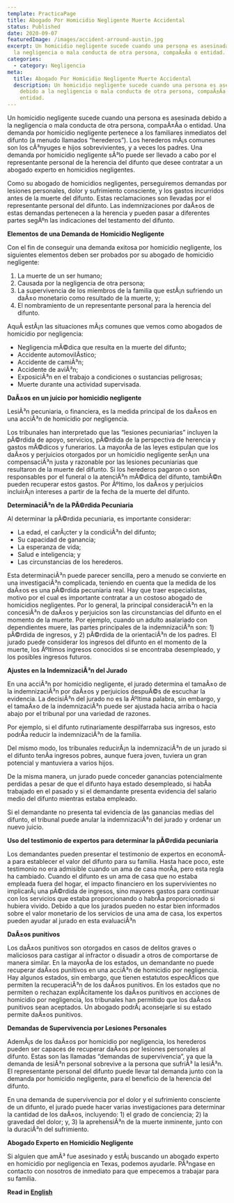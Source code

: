 ```yaml
---
template: PracticaPage
title: Abogado Por Homicidio Negligente Muerte Accidental
status: Published
date: 2020-09-07
featuredImage: /images/accident-arround-austin.jpg
excerpt: Un homicidio negligente sucede cuando una persona es asesinada debido a
  la negligencia o mala conducta de otra persona, compaÃ±Ã­a o entidad.
categories:
  - category: Negligencia
meta:
  title: Abogado Por Homicidio Negligente Muerte Accidental
  description: Un homicidio negligente sucede cuando una persona es asesinada
    debido a la negligencia o mala conducta de otra persona, compaÃ±Ã­a o
    entidad.
---
```

<!--StartFragment-->

Un homicidio negligente sucede cuando una persona es asesinada debido a la negligencia o mala conducta de otra persona, compaÃ±Ã­a o entidad. Una demanda por homicidio negligente pertenece a los familiares inmediatos del difunto (a menudo llamados “herederos”). Los herederos mÃ¡s comunes son los cÃ³nyuges e hijos sobrevivientes, y a veces los padres. Una demanda por homicidio negligente sÃ³lo puede ser llevado a cabo por el representante personal de la herencia del difunto que desee contratar a un abogado experto en homicidios negligentes.



Como su abogado de homicidios negligentes, perseguiremos demandas por lesiones personales, dolor y sufrimiento consciente, y los gastos incurridos antes de la muerte del difunto. Estas reclamaciones son llevadas por el representante personal del difunto. Las indemnizaciones por daÃ±os de estas demandas pertenecen a la herencia y pueden pasar a diferentes partes segÃºn las indicaciones del testamento del difunto.

**Elementos de una Demanda de Homicidio Negligente**

Con el fin de conseguir una demanda exitosa por homicidio negligente, los siguientes elementos deben ser probados por su abogado de homicidio negligente:

1. La muerte de un ser humano;
2. Causada por la negligencia de otra persona;
3. La supervivencia de los miembros de la familia que estÃ¡n sufriendo un daÃ±o monetario como resultado de la muerte, y;
4. El nombramiento de un representante personal para la herencia del difunto.

AquÃ­ estÃ¡n las situaciones mÃ¡s comunes que vemos como abogados de homicidio por negligencia:

* Negligencia mÃ©dica que resulta en la muerte del difunto;
* Accidente automovilÃ­stico;
* Accidente de camiÃ³n;
* Accidente de aviÃ³n;
* ExposiciÃ³n en el trabajo a condiciones o sustancias peligrosas;
* Muerte durante una actividad supervisada.

**DaÃ±os en un juicio por homicidio negligente**

LesiÃ³n pecuniaria, o financiera, es la medida principal de los daÃ±os en una acciÃ³n de homicidio por negligencia.

Los tribunales han interpretado que las “lesiones pecuniarias” incluyen la pÃ©rdida de apoyo, servicios, pÃ©rdida de la perspectiva de herencia y gastos mÃ©dicos y funerarios. La mayorÃ­a de las leyes estipulan que los daÃ±os y perjuicios otorgados por un homicidio negligente serÃ¡n una compensaciÃ³n justa y razonable por las lesiones pecuniarias que resultaron de la muerte del difunto. Si los herederos pagaron o son responsables por el funeral o la atenciÃ³n mÃ©dica del difunto, tambiÃ©n pueden recuperar estos gastos. Por Ãºltimo, los daÃ±os y perjuicios incluirÃ¡n intereses a partir de la fecha de la muerte del difunto.

**DeterminaciÃ³n de la PÃ©rdida Pecuniaria**

Al determinar la pÃ©rdida pecuniaria, es importante considerar:

* La edad, el carÃ¡cter y la condiciÃ³n del difunto;
* Su capacidad de ganancia;
* La esperanza de vida;
* Salud e inteligencia; y
* Las circunstancias de los herederos.

Esta determinaciÃ³n puede parecer sencilla, pero a menudo se convierte en una investigaciÃ³n complicada, teniendo en cuenta que la medida de los daÃ±os es una pÃ©rdida pecuniaria real. Hay que traer especialistas, motivo por el cual es importante contratar a un costoso abogado de homicidios negligentes. Por lo general, la principal consideraciÃ³n en la concesiÃ³n de daÃ±os y perjuicios son las circunstancias del difunto en el momento de la muerte. Por ejemplo, cuando un adulto asalariado con dependientes muere, las partes principales de la indemnizaciÃ³n son: 1) pÃ©rdida de ingresos, y 2) pÃ©rdida de la orientaciÃ³n de los padres. El jurado puede considerar los ingresos del difunto en el momento de la muerte, los Ãºltimos ingresos conocidos si se encontraba desempleado, y los posibles ingresos futuros.

**Ajustes en la IndemnizaciÃ³n del Jurado**

En una acciÃ³n por homicidio negligente, el jurado determina el tamaÃ±o de la indemnizaciÃ³n por daÃ±os y perjuicios despuÃ©s de escuchar la evidencia. La decisiÃ³n del jurado no es la Ãºltima palabra, sin embargo, y el tamaÃ±o de la indemnizaciÃ³n puede ser ajustada hacia arriba o hacia abajo por el tribunal por una variedad de razones.

Por ejemplo, si el difunto rutinariamente despilfarraba sus ingresos, esto podrÃ­a reducir la indemnizaciÃ³n de la familia.

Del mismo modo, los tribunales reducirÃ¡n la indemnizaciÃ³n de un jurado si el difunto tenÃ­a ingresos pobres, aunque fuera joven, tuviera un gran potencial y mantuviera a varios hijos.

De la misma manera, un jurado puede conceder ganancias potencialmente perdidas a pesar de que el difunto haya estado desempleado, si habÃ­a trabajado en el pasado y si el demandante presenta evidencia del salario medio del difunto mientras estaba empleado.

Si el demandante no presenta tal evidencia de las ganancias medias del difunto, el tribunal puede anular la indemnizaciÃ³n del jurado y ordenar un nuevo juicio.

**Uso del testimonio de expertos para determinar la pÃ©rdida pecuniaria**

Los demandantes pueden presentar el testimonio de expertos en economÃ­a para establecer el valor del difunto para su familia. Hasta hace poco, este testimonio no era admisible cuando un ama de casa morÃ­a, pero esta regla ha cambiado. Cuando el difunto es un ama de casa que no estaba empleada fuera del hogar, el impacto financiero en los supervivientes no implicarÃ¡ una pÃ©rdida de ingresos, sino mayores gastos para continuar con los servicios que estaba proporcionando o habrÃ­a proporcionado si hubiera vivido. Debido a que los jurados pueden no estar bien informados sobre el valor monetario de los servicios de una ama de casa, los expertos pueden ayudar al jurado en esta evaluaciÃ³n



**DaÃ±os punitivos**

Los daÃ±os punitivos son otorgados en casos de delitos graves o maliciosos para castigar al infractor o disuadir a otros de comportarse de manera similar. En la mayorÃ­a de los estados, un demandante no puede recuperar daÃ±os punitivos en una acciÃ³n de homicidio por negligencia. Hay algunos estados, sin embargo, que tienen estatutos especÃ­ficos que permiten la recuperaciÃ³n de los daÃ±os punitivos. En los estados que no permiten o rechazan explÃ­citamente los daÃ±os punitivos en acciones de homicidio por negligencia, los tribunales han permitido que los daÃ±os punitivos sean aceptados. Un abogado podrÃ¡ aconsejarle si su estado permite daÃ±os punitivos.

**Demandas de Supervivencia por Lesiones Personales**

AdemÃ¡s de los daÃ±os por homicidio por negligencia, los herederos pueden ser capaces de recuperar daÃ±os por lesiones personales al difunto. Estas son las llamadas “demandas de supervivencia”, ya que la demanda de lesiÃ³n personal sobrevive a la persona que sufriÃ³ la lesiÃ³n. El representante personal del difunto puede llevar tal demanda junto con la demanda por homicidio negligente, para el beneficio de la herencia del difunto.



En una demanda de supervivencia por el dolor y el sufrimiento consciente de un difunto, el jurado puede hacer varias investigaciones para determinar la cantidad de los daÃ±os, incluyendo: 1) el grado de conciencia; 2) la gravedad del dolor; y, 3) la aprehensiÃ³n de la muerte inminente, junto con la duraciÃ³n del sufrimiento.

**Abogado Experto en Homicidio Negligente**

Si alguien que amÃ³ fue asesinado y estÃ¡ buscando un abogado experto en homicidio por negligencia en Texas, podemos ayudarle. PÃ³ngase en contacto con nosotros de inmediato para que empecemos a trabajar para su familia.

<!--EndFragment-->



**Read in [English](/practice-areas/wrongful-death-attorney/)**